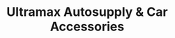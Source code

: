 ---
title: "Ultramax Autosupply & Car Accessories"
url: /quezon-city/ultramax-autosupply-und-car-accessories/
shop: Autoteile
---